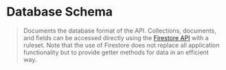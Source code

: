 # Database Schema

> Documents the database format of the API. Collections, documents, and fields can be accessed directly using the [Firestore API](https://firebase.google.com/docs/firestore/) with a ruleset. Note that the use of Firestore does not replace all application functionality but to provide getter methods for data in an efficient way.
